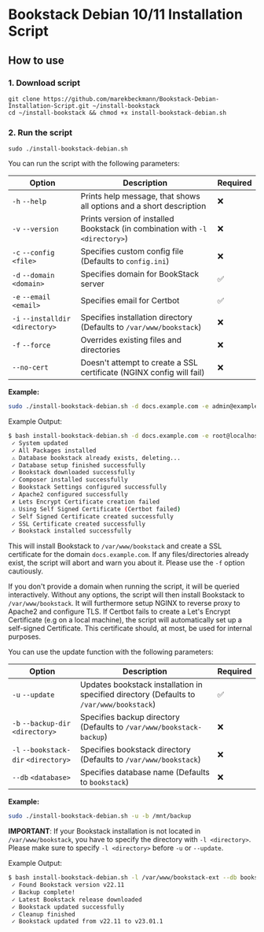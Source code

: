 # Bookstack Debian 10/11 Installation Script

## How to use

### 1. Download script

```
git clone https://github.com/marekbeckmann/Bookstack-Debian-Installation-Script.git ~/install-bookstack
cd ~/install-bookstack && chmod +x install-bookstack-debian.sh
```
### 2. Run the script

```
sudo ./install-bookstack-debian.sh
```

You can run the script with the following parameters: 

| Option                            | Description                                                                  | Required |
| --------------------------------- | ---------------------------------------------------------------------------- | -------- |
| `-h` `--help`                     | Prints help message, that shows all options and a short description          | ❌        |
| `-v` `--version`                  | Prints version of installed Bookstack (in combination with `-l <directory>`) | ❌        |
| `-c` `--config` `<file>`          | Specifies custom config file (Defaults to `config.ini`)                      | ❌        |
| `-d` `--domain` `<domain>`        | Specifies domain for BookStack server                                        | ✅        |
| `-e` `--email` `<email>`          | Specifies email for Certbot                                                  | ✅        |
| `-i` `--installdir` `<directory>` | Specifies installation directory (Defaults to `/var/www/bookstack`)          | ❌        |
| `-f` `--force`                    | Overrides existing files and directories                                     | ❌        |
| `--no-cert`                       | Doesn't attempt to create a SSL certificate (NGINX config will fail)         | ❌        |

**Example:**
```bash
sudo ./install-bookstack-debian.sh -d docs.example.com -e admin@example.com
```
Example Output: 

```bash
$ bash install-bookstack-debian.sh -d docs.example.com -e root@localhost -f
 ✓ System updated
 ✓ All Packages installed
 ⚠ Database bookstack already exists, deleting...
 ✓ Database setup finished successfully
 ✓ Bookstack downloaded successfully
 ✓ Composer installed successfully
 ✓ Bookstack Settings configured successfully
 ✓ Apache2 configured successfully
 ✗ Lets Encrypt Certificate creation failed
 ⚠ Using Self Signed Certificate (Certbot failed)
 ✓ Self Signed Certificate created successfully
 ✓ SSL Certificate created successfully
 ✓ Bookstack installed successfully
```

This will install Bookstack to `/var/www/bookstack` and create a SSL certificate for the domain `docs.example.com`. If any files/directories already exist, the script will abort and warn you about it. Please use the `-f` option cautiously.

If you don't provide a domain when running the script, it will be queried interactively.
Without any options, the script will then install Bookstack to `/var/www/bookstack`. It will furthermore setup NGINX to reverse proxy to Apache2 and configure TLS. 
If Certbot fails to create a Let's Encrypt Certificate (e.g on a local machine), the script will automatically set up a self-signed Certificate. This certificate should, at most, be used for internal purposes. 

You can use the update function with the following parameters:

| Option                               | Description                                                                              | Required |
| ------------------------------------ | ---------------------------------------------------------------------------------------- | -------- |
| `-u` `--update`                      | Updates bookstack installation in specified directory (Defaults to `/var/www/bookstack`) | ✅        |
| `-b` `--backup-dir` `<directory>`    | Specifies backup directory (Defaults to `/var/www/bookstack-backup`)                     | ❌        |
| `-l` `--bookstack-dir` `<directory>` | Specifies bookstack directory (Defaults to `/var/www/bookstack`)                         | ❌        |
| `--db` `<database>`                  | Specifies database name (Defaults to `bookstack`)                                        | ❌        |

**Example:**
```bash
sudo ./install-bookstack-debian.sh -u -b /mnt/backup
```
**IMPORTANT**: If your Bookstack installation is not located in `/var/www/bookstack`, you have to specify the directory with `-l <directory>`. Please make sure to specify `-l <directory>` before `-u` or `--update`.

Example Output: 

```bash
$ bash install-bookstack-debian.sh -l /var/www/bookstack-ext --db bookstack_ext -u
 ✓ Found Bookstack version v22.11
 ✓ Backup complete!
 ✓ Latest Bookstack release downloaded
 ✓ Bookstack updated successfully
 ✓ Cleanup finished
 ✓ Bookstack updated from v22.11 to v23.01.1
 ``` 

